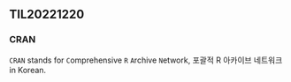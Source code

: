 ## TIL20221220
### CRAN

`CRAN` stands for `C`omprehensive `R` `A`rchive `N`etwork, 포괄적 R 아카이브 네트워크 in Korean.

